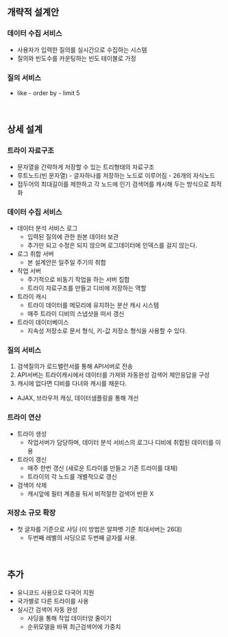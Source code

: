 ## 개략적 설계안
### 데이터 수집 서비스
* 사용자가 입력한 질의를 실시간으로 수집하는 시스템
* 질의와 빈도수를 카운팅하는 빈도 테이블로 가정

### 질의 서비스
* like - order by - limit 5

<br>

## 상세 설계
### 트라이 자료구조
* 문자열을 간략하게 저장할 수 있는 트리형태의 자료구조
* 루트노드(빈 문자열) - 글자하나를 저장하는 노드로 이루어짐 - 26개의 자식노드
* 접두어의 최대길이를 제한하고 각 노드에 인기 검색어를 캐시해 두는 방식으로 최적화

### 데이터 수집 서비스
* 데이터 분석 서비스 로그
  * 입력된 질의에 관한 원본 데이터 보관
  * 추가만 되고 수정은 되지 않으며 로그데이터에 인덱스를 걸지 않는다.
* 로그 취합 서버
  * 본 설계안은 일주일 주기의 취합
* 작업 서버
  * 주기적으로 비동기 작업을 하는 서버 집합
  * 트라이 자료구조를 만들고 디비에 저장하는 역할
* 트라이 캐시
  * 트라이 데이터를 메모리에 유지하는 분산 캐시 시스템
  * 매주 트라이 디비의 스냅샷을 떠서 갱신
* 트라이 데이터베이스
  * 지속성 저장소로 문서 형식, 키-값 저장소 형식을 사용할 수 있다.

### 질의 서비스
1. 검색질의가 로드밸런서를 통해 API서버로 전송
2. API서버는 트라이캐시에서 데이터를 가져와 자동완성 검색어 제안응답을 구성
3. 캐시에 없다면 디비를 다녀와 캐시를 채운다.
* AJAX, 브라우저 캐싱, 데이터샘플링을 통해 개선

### 트라이 연산
* 트라이 생성
  * 작업서버가 담당하며, 데이터 분석 서비스의 로그나 디비에 취합된 데이터를 이용
* 트라이 갱신
  * 매주 한번 갱신 (새로운 트라이를 만들고 기존 트라이를 대체)
  * 트라이의 각 노드를 개별적으로 갱신
* 검색어 삭제
  * 캐시앞에 필터 계층을 둬서 비적절한 검색어 반환 X
 
### 저장소 규모 확장
* 첫 글자를 기준으로 샤딩 (이 방법은 알파벳 기준 최대서버는 26대)
  * 두번째 레벨의 샤딩으로 두번째 글자를 사용.
 
<br>

## 추가
* 유니코드 사용으로 다국어 지원
* 국가별로 다른 트라이를 사용
* 실시간 검색어 자동 완성
  * 샤딩을 통해 작업 데이터양 줄이기
  * 순위모델을 바꿔 최근검색어에 가중치








